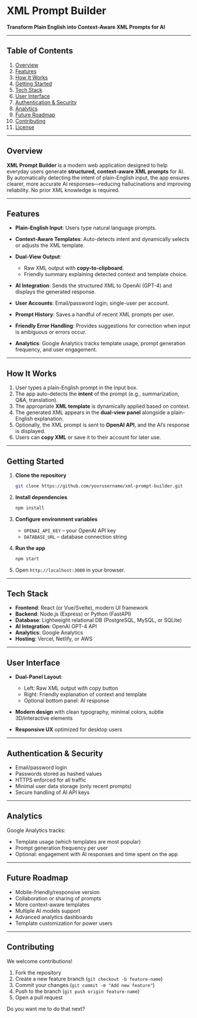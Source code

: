 # XML Prompt Builder

**Transform Plain English into Context-Aware XML Prompts for AI**

---

## Table of Contents

1. [Overview](#overview)
2. [Features](#features)
3. [How It Works](#how-it-works)
4. [Getting Started](#getting-started)
5. [Tech Stack](#tech-stack)
6. [User Interface](#user-interface)
7. [Authentication & Security](#authentication--security)
8. [Analytics](#analytics)
9. [Future Roadmap](#future-roadmap)
10. [Contributing](#contributing)
11. [License](#license)

---

## Overview

**XML Prompt Builder** is a modern web application designed to help everyday users generate **structured, context-aware XML prompts** for AI. By automatically detecting the intent of plain-English input, the app ensures clearer, more accurate AI responses—reducing hallucinations and improving reliability. No prior XML knowledge is required.

---

## Features

* **Plain-English Input**: Users type natural language prompts.
* **Context-Aware Templates**: Auto-detects intent and dynamically selects or adjusts the XML template.
* **Dual-View Output**:

  * Raw XML output with **copy-to-clipboard**.
  * Friendly summary explaining detected context and template choice.
* **AI Integration**: Sends the structured XML to OpenAI (GPT-4) and displays the generated response.
* **User Accounts**: Email/password login; single-user per account.
* **Prompt History**: Saves a handful of recent XML prompts per user.
* **Friendly Error Handling**: Provides suggestions for correction when input is ambiguous or errors occur.
* **Analytics**: Google Analytics tracks template usage, prompt generation frequency, and user engagement.

---

## How It Works

1. User types a plain-English prompt in the input box.
2. The app auto-detects the **intent** of the prompt (e.g., summarization, Q&A, translation).
3. The appropriate **XML template** is dynamically applied based on context.
4. The generated XML appears in the **dual-view panel** alongside a plain-English explanation.
5. Optionally, the XML prompt is sent to **OpenAI API**, and the AI’s response is displayed.
6. Users can **copy XML** or save it to their account for later use.

---

## Getting Started

1. **Clone the repository**

   ```bash
   git clone https://github.com/yourusername/xml-prompt-builder.git
   ```
2. **Install dependencies**

   ```bash
   npm install
   ```
3. **Configure environment variables**

   * `OPENAI_API_KEY` – your OpenAI API key
   * `DATABASE_URL` – database connection string
4. **Run the app**

   ```bash
   npm start
   ```
5. Open `http://localhost:3000` in your browser.

---

## Tech Stack

* **Frontend**: React (or Vue/Svelte), modern UI framework
* **Backend**: Node.js (Express) or Python (FastAPI)
* **Database**: Lightweight relational DB (PostgreSQL, MySQL, or SQLite)
* **AI Integration**: OpenAI GPT-4 API
* **Analytics**: Google Analytics
* **Hosting**: Vercel, Netlify, or AWS

---

## User Interface

* **Dual-Panel Layout**:

  * Left: Raw XML output with copy button
  * Right: Friendly explanation of context and template
  * Optional bottom panel: AI response
* **Modern design** with clean typography, minimal colors, subtle 3D/interactive elements
* **Responsive UX** optimized for desktop users

---

## Authentication & Security

* Email/password login
* Passwords stored as hashed values
* HTTPS enforced for all traffic
* Minimal user data storage (only recent prompts)
* Secure handling of AI API keys

---

## Analytics

Google Analytics tracks:

* Template usage (which templates are most popular)
* Prompt generation frequency per user
* Optional: engagement with AI responses and time spent on the app

---

## Future Roadmap

* Mobile-friendly/responsive version
* Collaboration or sharing of prompts
* More context-aware templates
* Multiple AI models support
* Advanced analytics dashboards
* Template customization for power users

---

## Contributing

We welcome contributions!

1. Fork the repository
2. Create a new feature branch (`git checkout -b feature-name`)
3. Commit your changes (`git commit -m "Add new feature"`)
4. Push to the branch (`git push origin feature-name`)
5. Open a pull request


Do you want me to do that next?


